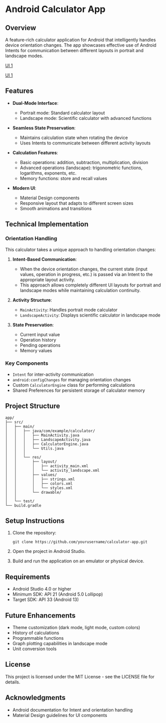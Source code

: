# Android Calculator App

## Overview

A feature-rich calculator application for Android that intelligently handles device orientation changes. The app showcases effective use of Android Intents for communication between different layouts in portrait and landscape modes.


[UI 1](LSUI.png)

[UI 1](PorUI.png)

## Features

- **Dual-Mode Interface**: 
  - Portrait mode: Standard calculator layout
  - Landscape mode: Scientific calculator with advanced functions

- **Seamless State Preservation**: 
  - Maintains calculation state when rotating the device
  - Uses Intents to communicate between different activity layouts

- **Calculation Features**:
  - Basic operations: addition, subtraction, multiplication, division
  - Advanced operations (landscape): trigonometric functions, logarithms, exponents, etc.
  - Memory functions: store and recall values

- **Modern UI**:
  - Material Design components
  - Responsive layout that adapts to different screen sizes
  - Smooth animations and transitions

## Technical Implementation

### Orientation Handling

This calculator takes a unique approach to handling orientation changes:

1. **Intent-Based Communication**:
   - When the device orientation changes, the current state (input values, operation in progress, etc.) is passed via an Intent to the appropriate layout activity.
   - This approach allows completely different UI layouts for portrait and landscape modes while maintaining calculation continuity.

2. **Activity Structure**:
   - `MainActivity`: Handles portrait mode calculator
   - `LandscapeActivity`: Displays scientific calculator in landscape mode

3. **State Preservation**:
   - Current input value
   - Operation history
   - Pending operations
   - Memory values

### Key Components

- `Intent` for inter-activity communication
- `android:configChanges` for managing orientation changes
- Custom `CalculatorEngine` class for performing calculations
- Shared Preferences for persistent storage of calculator memory

## Project Structure

```
app/
├── src/
│   ├── main/
│   │   ├── java/com/example/calculator/
│   │   │   ├── MainActivity.java
│   │   │   ├── LandscapeActivity.java
│   │   │   ├── CalculatorEngine.java
│   │   │   └── Utils.java
│   │   │
│   │   └── res/
│   │       ├── layout/
│   │       │   ├── activity_main.xml
│   │       │   └── activity_landscape.xml
│   │       ├── values/
│   │       │   ├── strings.xml
│   │       │   ├── colors.xml
│   │       │   └── styles.xml
│   │       └── drawable/
│   │
│   └── test/
└── build.gradle
```

## Setup Instructions

1. Clone the repository:
   ```
   git clone https://github.com/yourusername/calculator-app.git
   ```

2. Open the project in Android Studio.

3. Build and run the application on an emulator or physical device.

## Requirements

- Android Studio 4.0 or higher
- Minimum SDK: API 21 (Android 5.0 Lollipop)
- Target SDK: API 33 (Android 13)

## Future Enhancements

- Theme customization (dark mode, light mode, custom colors)
- History of calculations
- Programmable functions
- Graph plotting capabilities in landscape mode
- Unit conversion tools

## License

This project is licensed under the MIT License - see the LICENSE file for details.

## Acknowledgments

- Android documentation for Intent and orientation handling
- Material Design guidelines for UI components
